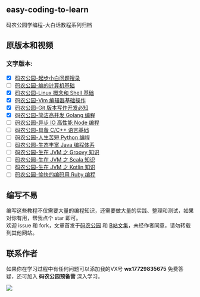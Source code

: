 ## easy-coding-to-learn

码农公园学编程-大白话教程系列归档

## 原版本和视频

### 文字版本:  
- [x] [码农公园-起步小白问题搜录](http://www.develop-developer.com/topics/ru7mRRMXL4ZNQosxS)
- [ ] [码农公园-编的计算机基础](https://www.develop-developer.com/topics/K9c6fLRMw58rmMHb9)
- [x] [码农公园-Linux 概念和 Shell 基础](http://www.develop-developer.com/topics/JWuEYAXx6665hszXe)
- [x] [码农公园-Vim 编辑器基础操作](http://www.develop-developer.com/topics/tbSWMYeRubuDotbvn)
- [x] [码农公园-Git 版本写作开发必知](http://www.develop-developer.com/topics/7iESoSi7bXYkdfM4z)
- [x] [码农公园-简洁高并发 Golang 编程](http://www.develop-developer.com/topics/ozbedgRzAbYy3xgcD)
- [ ] [码农公园-异步 IO 高性能 Node 编程](http://www.develop-developer.com/topics/u2FMkKa6ZcnThbvSz)
- [ ] [码农公园-具备 C/C++ 语言基础](https://www.develop-developer.com/topics/efupY3vfgPGDyo53X)
- [ ] [码农公园-人生苦短 Python 编程](http://www.develop-developer.com/topics/tQ5iBaLqiezesMe62)
- [ ] [码农公园-生态丰富 Java 编程体系](https://www.develop-developer.com/topics/7ppEJZSzsTBYt6dL4)
- [ ] [码农公园-生在 JVM 之 Groovy 知识](https://www.develop-developer.com/topics/dtkKPkNTZRutqxsES)
- [ ] [码农公园-生在 JVM 之 Scala 知识](https://www.develop-developer.com/topics/HMppctjNKsmPsc7yG)
- [ ] [码农公园-生在 JVM 之 Kotlin 知识](https://www.develop-developer.com/topics/HNpjcqQEGbrLYiCM9)
- [ ] [码农公园-愉快的编码用 Ruby 编程](https://www.develop-developer.com/topics/P8BChyPCbvMdfkqcb)

## 编写不易

编写这些教程不仅需要大量的编程知识，还需要做大量的实践、整理和测试，如果对你有用，帮我点个 star 即可。  
欢迎 issue 和 fork，文章首发于[码农公园](http://develop-developer.com) 和 [B站文集](https://space.bilibili.com/405854455)，未经作者同意，请勿转载到其他网站。

## 联系作者

如果你在学习过程中有任何问题可以添加我的VX号 **wx17729835675** 免费答疑，还可加入 **码农公园预备营** 深入学习。

![](http://develop-developer.oss-cn-hangzhou.aliyuncs.com/images/oupmvGcz7eJ43LmJX-mMqaGbMdrKH498oR6Sh5IzXL.jpeg?x-oss-process=style/txt-water)
